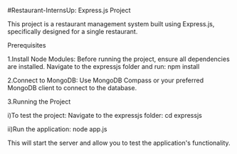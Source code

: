 #Restaurant-InternsUp: Express.js Project

This project is a restaurant management system built using Express.js, specifically designed for a single restaurant.


Prerequisites

1.Install Node Modules:
 Before running the project, ensure all dependencies are installed. Navigate to the expressjs folder and run:  npm install


2.Connect to MongoDB:
 Use MongoDB Compass or your preferred MongoDB client to connect to the database.


3.Running the Project
 
 
 i)To test the project:
    Navigate to the expressjs folder:  cd expressjs
 
 
 ii)Run the application:  node app.js

 
 This will start the server and allow you to test the application's functionality.
